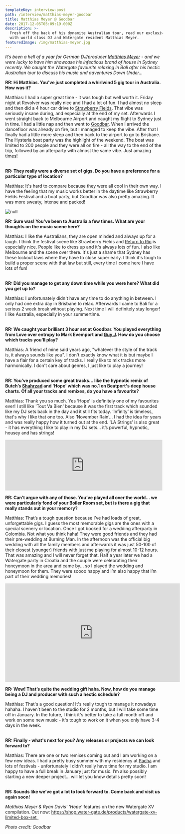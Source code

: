 ```yaml
---
templateKey: interview-post
path: /interview/matthias-meyer-goodbar
title: Matthias Meyer @ Goodbar
date: 2017-12-05T05:09:19.000Z
description: >-
  Fresh off the back of his dynamite Australian tour, read our exclusive chat
  with world class DJ and Watergate resident Matthias Meyer.
featuredImage: /img/matthias-meyer.jpg
---
```

_It’s been a hell of a year for German DJ/producer [Matthias Meyer](https://www.facebook.com/matthiasmeyermusic/) - and we were lucky to have him showcase his infectious brand of house in Sydney recently. We caught the Watergate favourite relaxing in Bali after his hectic Australian tour to discuss his music and adventures Down Under…_

**RR: Hi Matthias. You've just completed a whirlwind 5 gig tour in Australia. How was it?**

Matthias: I had a super great time - it was tough but well worth it. Friday night at Revolver was really nice and I had a lot of fun. I had almost no sleep and then did a 4 hour car drive to [Strawberry Fields](https://www.facebook.com/TheStrawberryFieldsFestival/). That vibe was seriously insane during, and especially at the end of my set. Afterwards I went straight back to Melbourne Airport and caught my flight to Sydney just in time. I had a little nap and then went to [G](https://www.facebook.com/goodbarsydney/)[oodbar](https://www.facebook.com/goodbarsydney/). When I arrived the dancefloor was already on fire, but I managed to keep the vibe. After that I finally had a little more sleep and then back to the airport to go to Brisbane. The Hysteria boat party was the highlight of the weekend. The boat was limited to 200 people and they were all on fire - all the way to the end of the trip, followed by an afterparty with almost the same vibe. Just amazing times!
<br><br>

**RR: They really were a diverse set of gigs. Do you have a preference for a particular type of location?**

Matthias: It's hard to compare because they were all cool in their own way. I have the feeling that my music works better in the daytime like Strawberry Fields Festival and a boat party, but Goodbar was also pretty amazing. It was more sweaty, intense and packed!

![null](/img/matthias-meyer-goodbar.jpg)

**RR: Sure was! You've been to Australia a few times. What are your thoughts on the music scene here?**

Matthias: I like the Australians, they are open minded and always up for a laugh. I think the festival scene like Strawberry Fields and [Return to Rio](https://www.facebook.com/ReturnToRio/) is especially nice. People like to dress up and it's always lots of fun. I also like Melbourne and the scene over there. It's just a shame that Sydney has these lockout laws where they have to close super early. I think it's tough to build a proper scene with that law but still, every time I come here I have lots of fun!
<br><br>

**RR: Did you manage to get any down time while you were here? What did you get up to?**

Matthias: I unfortunately didn't have any time to do anything in between. I only had one extra day in Brisbane to relax. Afterwards I came to Bali for a serious 2 week break without playing. Next time I will definitely stay longer! I like Australia, especially in your summertime. 
<br><br>

**RR: We caught your brilliant 3 hour set at Goodbar. You played everything from Love over entropy to Mark Evemport and [Guy J](https://www.facebook.com/guyjofficial/). How do you choose which tracks you'll play?**

Matthias: A friend of mine said years ago, "whatever the style of the track is, it always sounds like you". I don't exactly know what it is but maybe I have a flair for a certain key of tracks. I really like to mix tracks more harmonically. I don't care about genres, I just like to play a journey!
<br><br>

**RR: You’ve produced some great tracks… like the hypnotic remix of Butch’s [Shahrzad](https://l.facebook.com/l.php?u=https%3A%2F%2Fwww.youtube.com%2Fwatch%3Fv%3DioEph_P3kPA&h=ATO2BtnyhmwDcABmj9MDZxwhO4AvqD0zNZ6G78Vf1G9IrvBnYOu-9CLvu9y8Pyxoe03hDb_yBlIrEO-wHqp5Pqx7JgK3yyzJHoV6Ph7QHA5pCPq_B34TLAwo) and 'Hope' which was no.1 on Beatport's deep house charts. Of all your tracks and remixes, do you have a favourite?**

Matthias: Thank you so much. Yes ‘Hope’ is definitely one of my favourites ever! I still like 'Tout Va Bien' because it was the first track which sounded like my DJ sets back in the day and it still fits today. ‘Infinity’ is timeless, that's why I like that one too. Also ‘November Rain’... I had the idea for years and was really happy how it turned out at the end. ‘LA Strings’ is also great - it has everything I like to play in my DJ sets… it’s powerful, hypnotic, housey and has strings!

<iframe src="https://embed.beatport.com/?id=9864867&type=track" width="100%" height="162" frameborder="0" scrolling="no" style="max-width:600px;"></iframe>

**RR: Can’t argue with any of those. You’ve played all over the world… we were particularly fond of your Boiler Room set, but is there a gig that really stands out in your memory?**

Matthias: That’s a tough question because I’ve had loads of great, unforgettable gigs. I guess the most memorable gigs are the ones with a special scenery or location. Once I got booked for a wedding afterparty in Colombia. Not what you think haha! They were good friends and they had their pre-wedding at Burning Man. In the afternoon was the official big wedding with all the family members and afterwards it was just 50-100 of their closest (younger) friends with just me playing for almost 10-12 hours. That was amazing and I will never forget that. Half a year later we had a Watergate party in Croatia and the couple were celebrating their honeymoon in the area and came by... so I played the wedding and honeymoon for them. They were soooo happy and I’m also happy that I’m part of their wedding memories!

<iframe width="560" height="315" src="https://www.youtube.com/embed/em_GbURVJrA" frameborder="0" allow="autoplay; encrypted-media" allowfullscreen></iframe>

**RR: Wow! That’s quite the wedding gift haha. Now, how do you manage being a DJ and producer with such a hectic schedule?**

Matthias: That's a good question! It's really tough to manage it nowadays hahaha. I haven’t been to the studio for 2 months, but I will take some time off in January. In the future, I think it's better to take a full month off and work on some new music - it's tough to work on it when you only have 3-4 days in the week.
<br><br>

**RR: Finally - what's next for you? Any releases or projects we can look forward to?**

Matthias: There are one or two remixes coming out and I am working on a few new ideas. I had a pretty busy summer with my residency at [Pacha](https://www.facebook.com/Pacha/) and lots of festivals - unfortunately I didn't really have time for my studio. I am happy to have a full break in January just for music. I’m also possibly starting a new deeper project… will let you know details pretty soon!
<br><br>

**RR: Sounds like we’ve got a lot to look forward to. Come back and visit us again soon!**

_Matthias Meyer & Ryan Davis' 'Hope'_ features on the new Watergate XV compilation. Out now: https://shop.water-gate.de/products/watergate-xv-limited-box-set_

_Photo credit: Goodbar_
